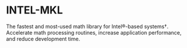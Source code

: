 # INTEL-MKL
The fastest and most-used math library for Intel®-based systems†. Accelerate math processing routines, increase application performance, and reduce development time. 
